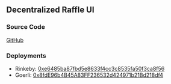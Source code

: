 ## Decentralized Raffle UI

### Source Code

[GitHub](https://github.com/iamoperand/raffle)

### Deployments

- Rinkeby: [0xe6485ba87fbd5e8633f4cc3c8535fa50f3ca8f56](https://rinkeby.etherscan.io/address/0xe6485ba87fbd5e8633f4cc3c8535fa50f3ca8f56)
- Goerli: [0x8fdE96b4B45A83FF236532d424971b21Bd218df4](https://goerli.etherscan.io/address/0x8fdE96b4B45A83FF236532d424971b21Bd218df4)
